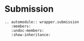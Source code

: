 # Submission

```{eval-rst}
.. automodule:: wrapper.submission
   :members:
   :undoc-members:
   :show-inheritance:
```
